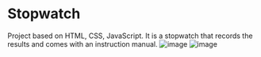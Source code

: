 # Stopwatch
Project based on HTML, CSS, JavaScript. It is a stopwatch that records the results and comes with an instruction manual.
![image](https://user-images.githubusercontent.com/130062213/230459744-d12c69f7-f351-4e3f-8474-3fdd72d341ba.png)
![image](https://user-images.githubusercontent.com/130062213/230459839-d33f6e21-aa02-43c6-880b-9d56d11809f3.png)
